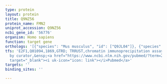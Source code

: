 ```yaml
---
type: protein
layout: protein
title: Q9NZ56
protein_name: FMN2
uniprot_accession: Q9NZ56
ncbi_gene_id: '56776'
organism: Homo sapiens
function: target gene
orthologs: '[{"species": "Mus musculus", "id": ["Q9JL04"]}, {"species": "Rattus norvegicus", "id": ["A0A0G2JZ27"]}]'
tfs: 'E2F1,Q01094,1869,GTRD; TRRUST,chromatin immunoprecipitation assay; inferred
  by curator,&ensp;<a href="https://www.ncbi.nlm.nih.gov/pubmed/?term=27924024%5Buid%5D+OR+29087512%5Buid%5D+OR+23839046%5Buid%5D"
  target="_blank"><i uk-icon="icon: link"></i>Pubmed</a>'
targets: ''
binding_sites: ''

---
```

